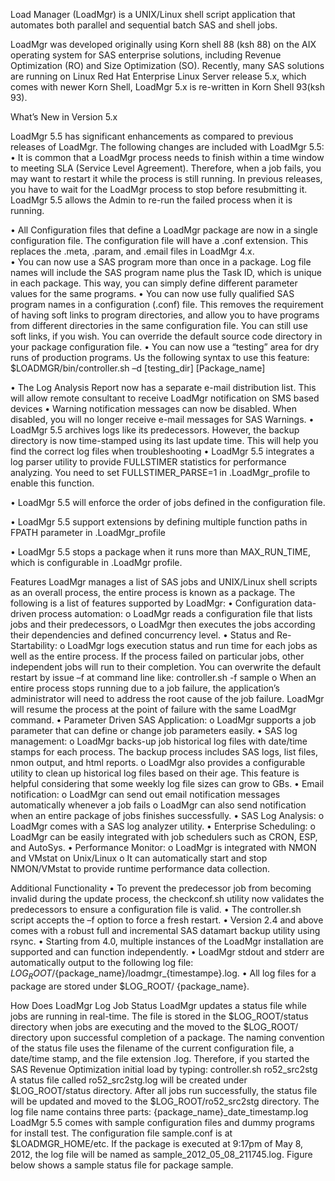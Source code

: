 Load Manager (LoadMgr) is a UNIX/Linux shell script application that automates both parallel and sequential batch SAS and shell jobs.

LoadMgr was developed originally using Korn shell 88 (ksh 88) on the AIX operating system for SAS enterprise solutions, including Revenue Optimization (RO) and Size Optimization (SO).  Recently, many SAS solutions are running on Linux Red Hat Enterprise Linux Server release 5.x, which comes with newer Korn Shell, LoadMgr 5.x is re-written in Korn Shell 93(ksh 93).  

What’s New in Version 5.x

LoadMgr 5.5 has significant enhancements as compared to previous releases of LoadMgr.  The following changes are included with LoadMgr 5.5:
•	It is common that a LoadMgr process needs to finish within a time window to meeting SLA (Service Level Agreement).  Therefore, when a job fails, you may want to restart it while the process is still running.  In previous releases, you have to wait for the LoadMgr process to stop before resubmitting it.  LoadMgr 5.5 allows the Admin to re-run the failed process when it is running. 

•	All Configuration files that define a LoadMgr package are now in a single configuration file.  The configuration file will have a .conf extension.  This replaces the .meta, .param, and .email files in LoadMgr 4.x.<br/>
•	You can now use a SAS program more than once in a package.  Log file names will include the SAS program name plus the Task ID, which is unique in each package.  This way, you can simply define different parameter values for the same programs. 
•	You can now use fully qualified SAS program names in a configuration (.conf) file.  This removes the requirement of having soft links to program directories, and allow you to have programs from different directories in the same configuration file.  You can still use soft links, if you wish.  You can override the default source code directory in your package configuration file.
•	You can now use a “testing” area for dry runs of production programs.  Us the following syntax to use this feature:
$LOADMGR/bin/controller.sh –d [testing_dir] [Package_name]

•	The Log Analysis Report now has a separate e-mail distribution list.  This will allow remote consultant to receive LoadMgr notification on SMS based devices 
•	Warning notification messages can now be disabled.  When disabled, you will no longer receive e-mail messages for SAS Warnings.
•	LoadMgr 5.5 archives logs like its predecessors.  However, the backup directory is now time-stamped using its last update time.  This will help you find the correct log files when troubleshooting
•	LoadMgr 5.5 integrates a log parser utility to provide FULLSTIMER statistics for performance analyzing.  You need to set FULLSTIMER_PARSE=1 in .LoadMgr_profile to enable this function.

•	LoadMgr 5.5 will enforce the order of jobs defined in the configuration file.  

•	LoadMgr 5.5 support extensions by defining multiple function paths in FPATH parameter in .LoadMgr_profile

•	LoadMgr 5.5 stops a package when it runs more than MAX_RUN_TIME, which is configurable in .LoadMgr profile.

Features
LoadMgr manages a list of SAS jobs and UNIX/Linux shell scripts as an overall process, the entire process is known as a package.  The following is a list of features supported by LoadMgr:
•	Configuration data-driven process automation: 
o	LoadMgr reads a configuration file that lists jobs and their predecessors,
o	LoadMgr then executes the jobs according their dependencies and defined concurrency level.
•	Status and Re-Startability: 
o	LoadMgr logs execution status and run time for each jobs as well as the entire process.  If the process failed on particular jobs, other independent jobs will run to their completion.  You can overwrite the default restart by issue –f at command line like:     controller.sh  -f sample
o	When an entire process stops running due to a job failure, the application’s administrator will need to address the root cause of the job failure.  LoadMgr will resume the process at the point of failure with the same LoadMgr command. 
•	Parameter Driven SAS Application: 
o	LoadMgr supports a job parameter that can define or change job parameters easily.
•	SAS log management: 
o	LoadMgr backs-up job historical log files with date/time stamps for each process.  The backup process includes SAS logs, list files, nmon output, and html reports. 
o	LoadMgr also provides a configurable utility to clean up historical log files based on their age.  This feature is helpful considering that some weekly log file sizes can grow to GBs.
•	Email notification: 
o	LoadMgr can send out email notification messages automatically whenever a job fails
o	LoadMgr can also send notification when an entire package of jobs finishes successfully.
•	SAS Log Analysis: 
o	LoadMgr comes with a SAS log analyzer utility.
•	Enterprise Scheduling: 
o	LoadMgr can be easily integrated with job schedulers such as CRON, ESP, and AutoSys.
•	Performance Monitor:
o	LoadMgr is integrated with NMON and VMstat on Unix/Linux
o	It can automatically start and stop NMON/VMstat to provide runtime performance data collection.

Additional Functionality
•	To prevent the predecessor job from becoming invalid during the update process, the checkconf.sh utility now validates the predecessors to ensure a configuration file is valid.
•	The controller.sh script accepts the –f option to force a fresh restart.
•	Version 2.4 and above comes with a robust full and incremental SAS datamart backup utility using rsync.
•	Starting from 4.0, multiple instances of the LoadMgr installation are supported and can function independently. 
•	LoadMgr stdout and stderr are automatically output to the following log file:
$LOG_ROOT/${package_name}/loadmgr_{timestampe}.log. 
•	All log files for a package are stored under $LOG_ROOT/ {package_name}.

How Does LoadMgr Log Job Status
LoadMgr updates a status file while jobs are running in real-time.  The file is stored in the $LOG_ROOT/status directory when jobs are executing and the moved to the $LOG_ROOT/ directory upon successful completion of a package.  The naming convention of the status file uses the filename of the current configuration file, a date/time stamp, and the file extension .log. 
Therefore, if you started the SAS Revenue Optimization initial load by typing:
controller.sh ro52_src2stg
A status file called ro52_src2stg.log will be created under $LOG_ROOT/status directory.  After all jobs run successfully, the status file will be updated and moved to the $LOG_ROOT/ro52_src2stg directory.
The log file name contains three parts:	
{package_name}_date_timestamp.log
LoadMgr 5.5 comes with sample configuration files and dummy programs for install test.  The configuration file sample.conf is at $LOADMGR_HOME/etc.  If the package is executed at 9:17pm of May 8, 2012, the log file will be named as sample_2012_05_08_211745.log.
Figure below shows a sample status file for package sample. 




